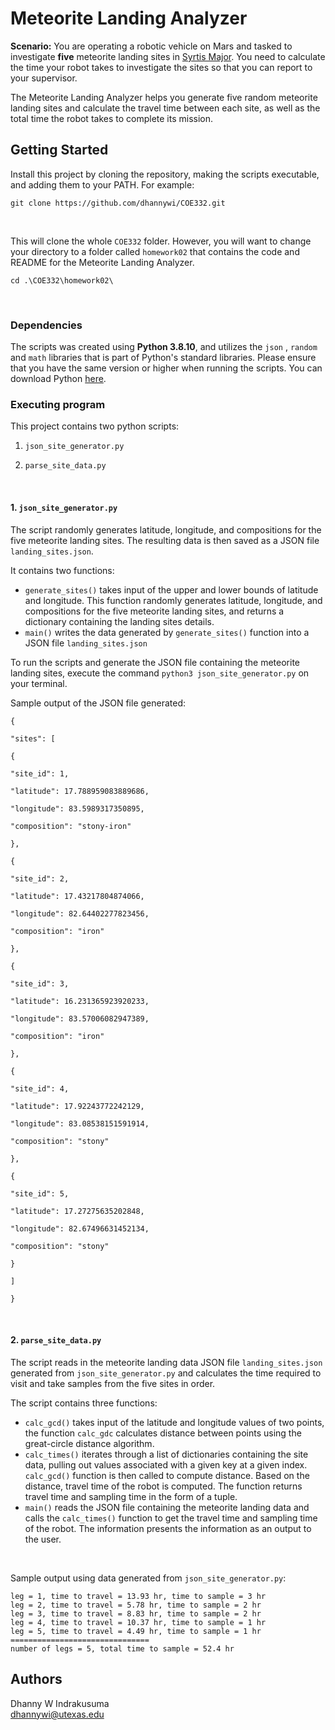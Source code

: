 # Meteorite Landing Analyzer

<p><b>Scenario:</b> You are operating a robotic vehicle on Mars and tasked to investigate <b>five</b> meteorite landing sites in <a href="https://en.wikipedia.org/wiki/Syrtis_Major_quadrangle">Syrtis Major</a>. You need to calculate the time your robot takes to investigate the sites so that you can report to your supervisor.<br>

The Meteorite Landing Analyzer helps you generate five random meteorite landing sites and calculate the travel time between each site, as well as the total time the robot takes to complete its mission.</p>

## Getting Started

<p>
Install this project by cloning the repository, making the scripts executable, and adding them to your PATH. For example:
<br>

`git clone https://github.com/dhannywi/COE332.git`

<br>

This will clone the whole `COE332` folder. However, you will want to change your directory to a folder called `homework02` that contains the code and README for the Meteorite Landing Analyzer.
<br>

`cd .\COE332\homework02\`

<br>
</p>

### Dependencies
The scripts was created using <b>Python 3.8.10</b>, and utilizes the `json` , `random` and `math` libraries that is part of Python's standard libraries. Please ensure that you have the same version or higher when running the scripts. You can download Python <a href= "https://www.python.org/">here</a>.
<br>

### Executing program

This project contains two python scripts:

1.  `json_site_generator.py`

2.  `parse_site_data.py`

  <br>

#### 1.  `json_site_generator.py`

The script randomly generates latitude, longitude, and compositions for the five meteorite landing sites. The resulting data is then saved as a JSON file `landing_sites.json`.

It contains two functions:
*  `generate_sites()` takes input of the upper and lower bounds of latitude and longitude. This function randomly generates latitude, longitude, and compositions for the five meteorite landing sites, and returns a dictionary containing the landing sites details.
* `main()` writes the data generated by `generate_sites()` function into a JSON file `landing_sites.json`
  
To run the scripts and generate the JSON file containing the meteorite landing sites, execute the command `python3 json_site_generator.py` on your terminal.<br>

<p>Sample output of the JSON file generated:</p>

```
{

"sites": [

{

"site_id": 1,

"latitude": 17.788959083889686,

"longitude": 83.5989317350895,

"composition": "stony-iron"

},

{

"site_id": 2,

"latitude": 17.43217804874066,

"longitude": 82.64402277823456,

"composition": "iron"

},

{

"site_id": 3,

"latitude": 16.231365923920233,

"longitude": 83.57006082947389,

"composition": "iron"

},

{

"site_id": 4,

"latitude": 17.92243772242129,

"longitude": 83.08538151591914,

"composition": "stony"

},

{

"site_id": 5,

"latitude": 17.27275635202848,

"longitude": 82.67496631452134,

"composition": "stony"

}

]

}
```
<br>

#### 2. `parse_site_data.py`

The script reads in the meteorite landing data JSON file `landing_sites.json` generated from `json_site_generator.py` and calculates the time required to visit and take samples from the five sites in order.<br>

The script contains three functions:

*  `calc_gcd()` takes input of the latitude and longitude values of two points, the function `calc_gdc` calculates distance between points using the great-circle distance algorithm.
* `calc_times()` iterates through a list of dictionaries containing the site data, pulling out values associated with a given key at a given index. `calc_gcd()` function is then called to compute distance. Based on the distance, travel time of the robot is computed. The function returns travel time and sampling time in the form of a tuple.
*  `main()` reads the JSON file containing the meteorite landing data and calls the `calc_times()` function to get the travel time and sampling time of the robot. The information presents the information as an output to the user.
  
<br>

Sample output using data generated from `json_site_generator.py`:

```
leg = 1, time to travel = 13.93 hr, time to sample = 3 hr
leg = 2, time to travel = 5.78 hr, time to sample = 2 hr
leg = 3, time to travel = 8.83 hr, time to sample = 2 hr
leg = 4, time to travel = 10.37 hr, time to sample = 1 hr
leg = 5, time to travel = 4.49 hr, time to sample = 1 hr
===============================
number of legs = 5, total time to sample = 52.4 hr
```

## Authors
Dhanny W Indrakusuma<br>
dhannywi@utexas.edu
